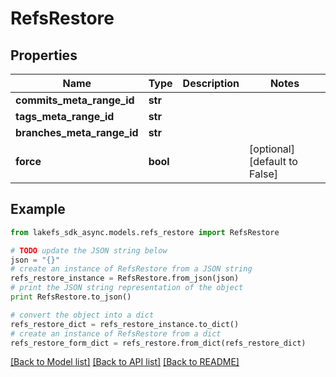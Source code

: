 # RefsRestore


## Properties

Name | Type | Description | Notes
------------ | ------------- | ------------- | -------------
**commits_meta_range_id** | **str** |  | 
**tags_meta_range_id** | **str** |  | 
**branches_meta_range_id** | **str** |  | 
**force** | **bool** |  | [optional] [default to False]

## Example

```python
from lakefs_sdk_async.models.refs_restore import RefsRestore

# TODO update the JSON string below
json = "{}"
# create an instance of RefsRestore from a JSON string
refs_restore_instance = RefsRestore.from_json(json)
# print the JSON string representation of the object
print RefsRestore.to_json()

# convert the object into a dict
refs_restore_dict = refs_restore_instance.to_dict()
# create an instance of RefsRestore from a dict
refs_restore_form_dict = refs_restore.from_dict(refs_restore_dict)
```
[[Back to Model list]](../README.md#documentation-for-models) [[Back to API list]](../README.md#documentation-for-api-endpoints) [[Back to README]](../README.md)


